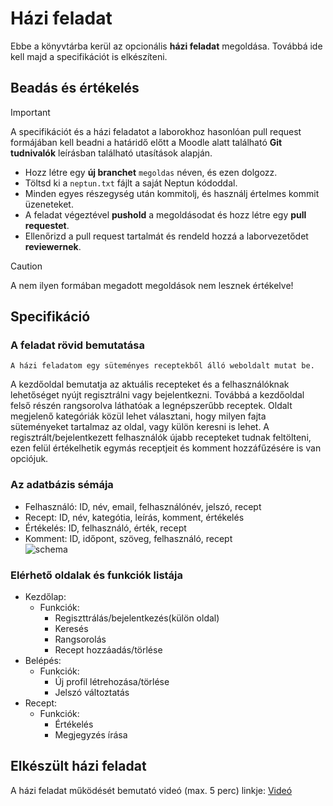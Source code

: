 # Házi feladat

Ebbe a könyvtárba kerül az opcionális **házi feladat** megoldása. Továbbá ide kell majd a specifikációt is elkészíteni. 

## Beadás és értékelés
> [!IMPORTANT]
> A specifikációt és a házi feladatot a laborokhoz hasonlóan pull request formájában kell beadni a határidő előtt a Moodle alatt található **Git tudnivalók** leírásban található utasítások alapján.
> - Hozz létre egy **új branchet** `megoldas` néven, és ezen dolgozz.
> - Töltsd ki a `neptun.txt` fájlt a saját Neptun kódoddal.
> - Minden egyes részegység után kommitolj, és használj értelmes kommit üzeneteket.
> - A feladat végeztével **pushold** a megoldásodat és hozz létre egy **pull requestet**.
> - Ellenőrizd a pull request tartalmát és rendeld hozzá a laborvezetődet **reviewernek**.

> [!CAUTION]
> A nem ilyen formában megadott megoldások nem lesznek értékelve!

## Specifikáció

### A feladat rövid bemutatása

    A házi feladatom egy süteményes receptekből álló weboldalt mutat be.
A kezdőoldal bemutatja az aktuális recepteket és a felhasználóknak lehetőséget nyújt regisztrálni vagy bejelentkezni. Továbbá a kezdőoldal felső részén rangsorolva láthatóak a legnépszerűbb receptek.
Oldalt megjelenő kategóriák közül lehet választani, hogy milyen fajta süteményeket tartalmaz az oldal, vagy külön keresni is lehet.
A regisztrált/bejelentkezett felhasználók újabb recepteket tudnak feltölteni, ezen felül értékelhetik egymás receptjeit és komment hozzáfűzésére is van opciójuk.

### Az adatbázis sémája

- Felhasználó: ID, név, email, felhasználónév, jelszó, recept  
- Recept: ID, név, kategótia, leírás, komment, értékelés  
- Értékelés: ID, felhasználó, érték, recept  
- Komment: ID, időpont, szöveg, felhasználó, recept  
![schema](https://github.com/HZAnett/HF/assets/160552334/ce40028f-4af6-44d2-8f01-ee89a796f964)

### Elérhető oldalak és funkciók listája

- Kezdőlap:  
    - Funkciók:  
        - Regiszttrálás/bejelentkezés(külön oldal)  
        - Keresés  
        - Rangsorolás  
        - Recept hozzáadás/törlése  
- Belépés:  
    - Funkciók:  
        - Új profil létrehozása/törlése  
        - Jelszó változtatás        
- Recept:  
    - Funkciók:  
        - Értékelés  
        - Megjegyzés írása  

## Elkészült házi feladat

A házi feladat működését bemutató videó (max. 5 perc) linkje: [Videó](https://...) 
